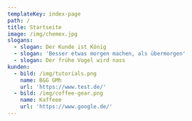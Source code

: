 ```yaml
---
templateKey: index-page
path: /
title: Startseite
image: /img/chemex.jpg
slogans:
  - slogan: Der Kunde ist König
  - slogan: 'Besser etwas morgen machen, als übermorgen'
  - slogan: Der frühe Vogel wird nass
kunden:
  - bild: /img/tutorials.png
    name: B&G GMh
    url: 'https://www.test.de/'
  - bild: /img/coffee-gear.png
    name: Kaffeee
    url: 'https://www.google.de/'
---
```



